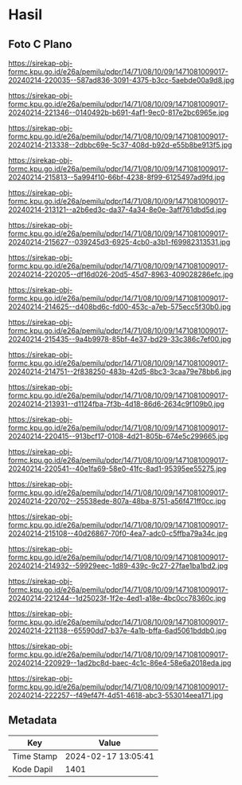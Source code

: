 # Hasil

## Foto C Plano

https://sirekap-obj-formc.kpu.go.id/e26a/pemilu/pdpr/14/71/08/10/09/1471081009017-20240214-220035--587ad836-3091-4375-b3cc-5aebde00a9d8.jpg

https://sirekap-obj-formc.kpu.go.id/e26a/pemilu/pdpr/14/71/08/10/09/1471081009017-20240214-221346--0140492b-b691-4af1-9ec0-817e2bc6965e.jpg

https://sirekap-obj-formc.kpu.go.id/e26a/pemilu/pdpr/14/71/08/10/09/1471081009017-20240214-213338--2dbbc69e-5c37-408d-b92d-e55b8be913f5.jpg

https://sirekap-obj-formc.kpu.go.id/e26a/pemilu/pdpr/14/71/08/10/09/1471081009017-20240214-215813--5a994f10-66bf-4238-8f99-6125497ad9fd.jpg

https://sirekap-obj-formc.kpu.go.id/e26a/pemilu/pdpr/14/71/08/10/09/1471081009017-20240214-213121--a2b6ed3c-da37-4a34-8e0e-3aff761dbd5d.jpg

https://sirekap-obj-formc.kpu.go.id/e26a/pemilu/pdpr/14/71/08/10/09/1471081009017-20240214-215627--039245d3-6925-4cb0-a3b1-f69982313531.jpg

https://sirekap-obj-formc.kpu.go.id/e26a/pemilu/pdpr/14/71/08/10/09/1471081009017-20240214-220205--df16d026-20d5-45d7-8963-409028286efc.jpg

https://sirekap-obj-formc.kpu.go.id/e26a/pemilu/pdpr/14/71/08/10/09/1471081009017-20240214-214625--d408bd6c-fd00-453c-a7eb-575ecc5f30b0.jpg

https://sirekap-obj-formc.kpu.go.id/e26a/pemilu/pdpr/14/71/08/10/09/1471081009017-20240214-215435--9a4b9978-85bf-4e37-bd29-33c386c7ef00.jpg

https://sirekap-obj-formc.kpu.go.id/e26a/pemilu/pdpr/14/71/08/10/09/1471081009017-20240214-214751--2f838250-483b-42d5-8bc3-3caa79e78bb6.jpg

https://sirekap-obj-formc.kpu.go.id/e26a/pemilu/pdpr/14/71/08/10/09/1471081009017-20240214-213931--d1124fba-7f3b-4d18-86d6-2634c9f109b0.jpg

https://sirekap-obj-formc.kpu.go.id/e26a/pemilu/pdpr/14/71/08/10/09/1471081009017-20240214-220415--913bcf17-0108-4d21-805b-674e5c299665.jpg

https://sirekap-obj-formc.kpu.go.id/e26a/pemilu/pdpr/14/71/08/10/09/1471081009017-20240214-220541--40e1fa69-58e0-41fc-8ad1-95395ee55275.jpg

https://sirekap-obj-formc.kpu.go.id/e26a/pemilu/pdpr/14/71/08/10/09/1471081009017-20240214-220702--25538ede-807a-48ba-8751-a56f471ff0cc.jpg

https://sirekap-obj-formc.kpu.go.id/e26a/pemilu/pdpr/14/71/08/10/09/1471081009017-20240214-215108--40d26867-70f0-4ea7-adc0-c5ffba79a34c.jpg

https://sirekap-obj-formc.kpu.go.id/e26a/pemilu/pdpr/14/71/08/10/09/1471081009017-20240214-214932--59929eec-1d89-439c-9c27-27fae1ba1bd2.jpg

https://sirekap-obj-formc.kpu.go.id/e26a/pemilu/pdpr/14/71/08/10/09/1471081009017-20240214-221244--1d25023f-1f2e-4ed1-a18e-4bc0cc78360c.jpg

https://sirekap-obj-formc.kpu.go.id/e26a/pemilu/pdpr/14/71/08/10/09/1471081009017-20240214-221138--65590dd7-b37e-4a1b-bffa-6ad5061bddb0.jpg

https://sirekap-obj-formc.kpu.go.id/e26a/pemilu/pdpr/14/71/08/10/09/1471081009017-20240214-220929--1ad2bc8d-baec-4c1c-86e4-58e6a2018eda.jpg

https://sirekap-obj-formc.kpu.go.id/e26a/pemilu/pdpr/14/71/08/10/09/1471081009017-20240214-222257--f49ef47f-4d51-4618-abc3-553014eea171.jpg


## Metadata

| Key        | Value               |
| ---------- | ------------------- |
| Time Stamp | 2024-02-17 13:05:41 |
| Kode Dapil | 1401                |



